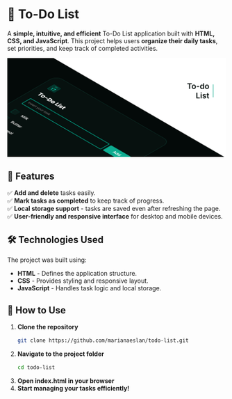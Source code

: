 # 📝 To-Do List  

A **simple, intuitive, and efficient** To-Do List application built with **HTML, CSS, and JavaScript**. This project helps users **organize their daily tasks**, set priorities, and keep track of completed activities.  

![To Do List Preview](https://github.com/marianaeslan/todo-list/blob/main/todo.png?raw=true)

## 🚀 Features  
✅ **Add and delete** tasks easily.  
✅ **Mark tasks as completed** to keep track of progress.  
✅ **Local storage support** - tasks are saved even after refreshing the page.  
✅ **User-friendly and responsive interface** for desktop and mobile devices.  

## 🛠️ Technologies Used  
The project was built using:  
- **HTML** - Defines the application structure.  
- **CSS** - Provides styling and responsive layout.  
- **JavaScript** - Handles task logic and local storage.  

## 🎯 How to Use  
1. **Clone the repository**  
   ```bash
   git clone https://github.com/marianaeslan/todo-list.git
2. **Navigate to the project folder**
   ```bash
   cd todo-list
3.	**Open index.html in your browser**
4.	**Start managing your tasks efficiently!**
